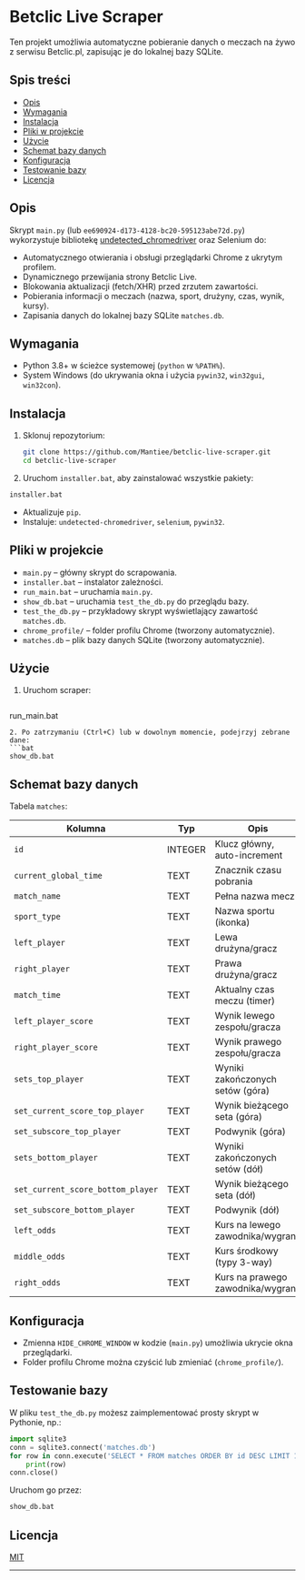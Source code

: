 # Betclic Live Scraper

Ten projekt umożliwia automatyczne pobieranie danych o meczach na żywo z serwisu Betclic.pl, zapisując je do lokalnej bazy SQLite.

## Spis treści

* [Opis](#opis)
* [Wymagania](#wymagania)
* [Instalacja](#instalacja)
* [Pliki w projekcie](#pliki-w-projekcie)
* [Użycie](#użycie)
* [Schemat bazy danych](#schemat-bazy-danych)
* [Konfiguracja](#konfiguracja)
* [Testowanie bazy](#testowanie-bazy)
* [Licencja](#licencja)

## Opis

Skrypt `main.py` (lub `ee690924-d173-4128-bc20-595123abe72d.py`) wykorzystuje bibliotekę [undetected\_chromedriver](https://pypi.org/project/undetected-chromedriver/) oraz Selenium do:

* Automatycznego otwierania i obsługi przeglądarki Chrome z ukrytym profilem.
* Dynamicznego przewijania strony Betclic Live.
* Blokowania aktualizacji (fetch/XHR) przed zrzutem zawartości.
* Pobierania informacji o meczach (nazwa, sport, drużyny, czas, wynik, kursy).
* Zapisania danych do lokalnej bazy SQLite `matches.db`.

## Wymagania

* Python 3.8+ w ścieżce systemowej (`python` w `%PATH%`).
* System Windows (do ukrywania okna i użycia `pywin32`, `win32gui`, `win32con`).

## Instalacja

1. Sklonuj repozytorium:

   ```bash
   git clone https://github.com/Mantiee/betclic-live-scraper.git
   cd betclic-live-scraper

   ```
   
2. Uruchom `installer.bat`, aby zainstalować wszystkie pakiety:
```bat
installer.bat
```

* Aktualizuje `pip`.
* Instaluje: `undetected-chromedriver`, `selenium`, `pywin32`.

## Pliki w projekcie

* `main.py` – główny skrypt do scrapowania.
* `installer.bat` – instalator zależności.
* `run_main.bat` – uruchamia `main.py`.
* `show_db.bat` – uruchamia `test_the_db.py` do przeglądu bazy.
* `test_the_db.py` – przykładowy skrypt wyświetlający zawartość `matches.db`.
* `chrome_profile/` – folder profilu Chrome (tworzony automatycznie).
* `matches.db` – plik bazy danych SQLite (tworzony automatycznie).

## Użycie

1. Uruchom scraper:

   ```bat
   ```

run\_main.bat

````
2. Po zatrzymaniu (Ctrl+C) lub w dowolnym momencie, podejrzyj zebrane dane:
```bat
show_db.bat
````

## Schemat bazy danych

Tabela `matches`:

| Kolumna                           | Typ     | Opis                              |
| --------------------------------- | ------- | --------------------------------- |
| `id`                              | INTEGER | Klucz główny, auto-increment      |
| `current_global_time`             | TEXT    | Znacznik czasu pobrania           |
| `match_name`                      | TEXT    | Pełna nazwa meczu                 |
| `sport_type`                      | TEXT    | Nazwa sportu (ikonka)             |
| `left_player`                     | TEXT    | Lewa drużyna/gracz                |
| `right_player`                    | TEXT    | Prawa drużyna/gracz               |
| `match_time`                      | TEXT    | Aktualny czas meczu (timer)       |
| `left_player_score`               | TEXT    | Wynik lewego zespołu/gracza       |
| `right_player_score`              | TEXT    | Wynik prawego zespołu/gracza      |
| `sets_top_player`                 | TEXT    | Wyniki zakończonych setów (góra)  |
| `set_current_score_top_player`    | TEXT    | Wynik bieżącego seta (góra)       |
| `set_subscore_top_player`         | TEXT    | Podwynik (góra)                   |
| `sets_bottom_player`              | TEXT    | Wyniki zakończonych setów (dół)   |
| `set_current_score_bottom_player` | TEXT    | Wynik bieżącego seta (dół)        |
| `set_subscore_bottom_player`      | TEXT    | Podwynik (dół)                    |
| `left_odds`                       | TEXT    | Kurs na lewego zawodnika/wygraną  |
| `middle_odds`                     | TEXT    | Kurs środkowy (typy 3-way)        |
| `right_odds`                      | TEXT    | Kurs na prawego zawodnika/wygraną |

## Konfiguracja

* Zmienna `HIDE_CHROME_WINDOW` w kodzie (`main.py`) umożliwia ukrycie okna przeglądarki.
* Folder profilu Chrome można czyścić lub zmieniać (`chrome_profile/`).

## Testowanie bazy

W pliku `test_the_db.py` możesz zaimplementować prosty skrypt w Pythonie, np.:

```python
import sqlite3
conn = sqlite3.connect('matches.db')
for row in conn.execute('SELECT * FROM matches ORDER BY id DESC LIMIT 10'):
    print(row)
conn.close()
```

Uruchom go przez:

```bat
show_db.bat
```

## Licencja

[MIT](LICENSE)

---
